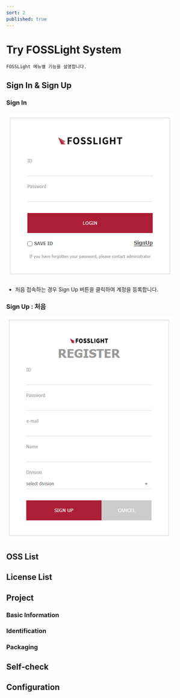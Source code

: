 ```yaml
---
sort: 2
published: true
---
```

# Try FOSSLight System
```note
FOSSLight 메뉴별 기능을 설명합니다.
```
## Sign In & Sign Up

### Sign In
![SignIn](images/sign_in.png)
- 처음 접속하는 경우 Sign Up 버튼을 클릭하여 계정을 등록합니다.

### Sign Up : 처음 
![SignUp](images/sign_up.png)  

## OSS List

## License List
## Project
### Basic Information
### Identification
### Packaging
## Self-check
## Configuration
